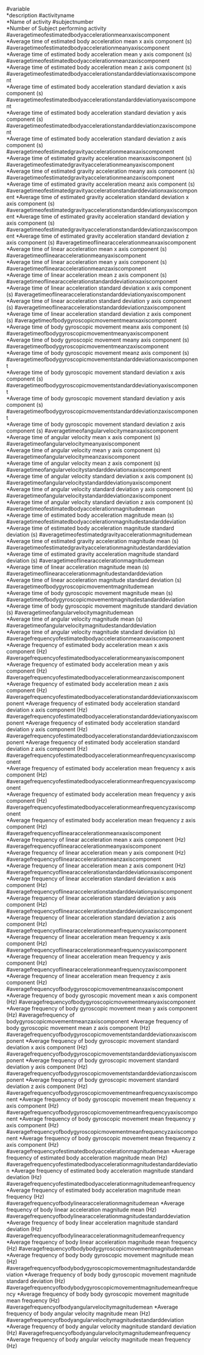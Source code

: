 #variable                                                                
*description
#activityname                                                            
*Name of activity
#subjectnumber                                                           
*Number of Subject performing activity
#averagetimeofestimatedbodyaccelerationmeanxaxiscomponent                
*Average time of estimated body acceleration mean x axis component (s)
#averagetimeofestimatedbodyaccelerationmeanyaxiscomponent                
*Average time of estimated body acceleration mean y axis component (s)
#averagetimeofestimatedbodyaccelerationmeanzaxiscomponent                
*Average time of estimated body acceleration mean z axis component (s)
#averagetimeofestimatedbodyaccelerationstandarddeviationxaxiscomponent   
*Average time of estimated body acceleration standard deviation x axis component (s)
#averagetimeofestimatedbodyaccelerationstandarddeviationyaxiscomponent   
*Average time of estimated body acceleration standard deviation y axis component (s)
#averagetimeofestimatedbodyaccelerationstandarddeviationzaxiscomponent   
*Average time of estimated body acceleration standard deviation z axis component (s)
#averagetimeofestimatedgravityaccelerationmeanxaxiscomponent             
*Average time of estimated gravity acceleration meanxaxiscomponent (s)
#averagetimeofestimatedgravityaccelerationmeanyaxiscomponent             
*Average time of estimated gravity acceleration meany axis component (s)
#averagetimeofestimatedgravityaccelerationmeanzaxiscomponent             
*Average time of estimated gravity acceleration meanz axis component (s)
#averagetimeofestimatedgravityaccelerationstandarddeviationxaxiscomponent 
*Average time of estimated gravity acceleration standard deviation x axis component (s)
#averagetimeofestimatedgravityaccelerationstandarddeviationyaxiscomponent 
*Average time of estimated gravity acceleration standard deviation y axis component (s)
#averagetimeofestimatedgravityaccelerationstandarddeviationzaxiscomponent 
*Average time of estimated gravity acceleration standard deviation z axis component (s)
#averagetimeoflinearaccelerationmeanxaxiscomponent                       
*Average time of linear acceleration mean x axis component (s)
#averagetimeoflinearaccelerationmeanyaxiscomponent                       
*Average  time of linear acceleration mean y axis component (s)
#averagetimeoflinearaccelerationmeanzaxiscomponent                       
*Average  time of linear acceleration mean z axis component (s)
#averagetimeoflinearaccelerationstandarddeviationxaxiscomponent          
*Average time of linear acceleration standard deviation x axis component (s)
#averagetimeoflinearaccelerationstandarddeviationyaxiscomponent          
*Average time of linear acceleration standard deviation y axis component (s)
#averagetimeoflinearaccelerationstandarddeviationzaxiscomponent          
*Average time of linear acceleration standard deviation z axis component (s)
#averagetimeofbodygyroscopicmovementmeanxaxiscomponent                   
*Average time of body gyroscopic movement meanx axis component (s)
#averagetimeofbodygyroscopicmovementmeanyaxiscomponent                   
*Average time of body gyroscopic movement meany axis component (s)
#averagetimeofbodygyroscopicmovementmeanzaxiscomponent                   
*Average time of body gyroscopic movement meanz axis component (s)
#averagetimeofbodygyroscopicmovementstandarddeviationxaxiscomponent      
*Average time of body gyroscopic movement standard deviation x axis component (s)
#averagetimeofbodygyroscopicmovementstandarddeviationyaxiscomponent      
*Average time of body gyroscopic movement standard deviation y axis component (s)
#averagetimeofbodygyroscopicmovementstandarddeviationzaxiscomponent      
*Average time of body gyroscopic movement standard deviation z axis component (s)
#averagetimeofangularvelocitymeanxaxiscomponent                          
*Average time of angular velocity mean x axis component (s)
#averagetimeofangularvelocitymeanyaxiscomponent                          
*Average time of angular velocity mean y axis component (s)
#averagetimeofangularvelocitymeanzaxiscomponent                          
*Average time of angular velocity mean z axis component (s)
#averagetimeofangularvelocitystandarddeviationxaxiscomponent             
*Average time of angular velocity standard deviation x axis component (s)
#averagetimeofangularvelocitystandarddeviationyaxiscomponent             
*Average time of angular velocity standard deviation y axis component (s)
#averagetimeofangularvelocitystandarddeviationzaxiscomponent             
*Average time of angular velocity standard deviation z axis component (s)
#averagetimeofestimatedbodyaccelerationmagnitudemean                     
*Average time of estimated body acceleration magnitude mean (s)
#averagetimeofestimatedbodyaccelerationmagnitudestandarddeviation        
*Average time of estimated body acceleration magnitude standard deviation  (s)
#averagetimeofestimatedgravityaccelerationmagnitudemean                  
*Average time of estimated gravity acceleration magnitude mean (s)
#averagetimeofestimatedgravityaccelerationmagnitudestandarddeviation     
*Average time of estimated gravity acceleration magnitude standard deviation  (s)
#averagetimeoflinearaccelerationmagnitudemean                            
*Average time of linear acceleration magnitude mean (s)
#averagetimeoflinearaccelerationmagnitudestandarddeviation               
*Average time of linear acceleration magnitude standard deviation  (s)
#averagetimeofbodygyroscopicmovementmagnitudemean                        
*Average time of body gyroscopic movement magnitude mean (s)
#averagetimeofbodygyroscopicmovementmagnitudestandarddeviation           
*Average time of body gyroscopic movement magnitude standard deviation  (s)
#averagetimeofangularvelocitymagnitudemean                               
*Average time of angular velocity magnitude mean (s)
#averagetimeofangularvelocitymagnitudestandarddeviation                  
*Average time of angular velocity magnitude standard deviation  (s)
#averagefrequencyofestimatedbodyaccelerationmeanxaxiscomponent           
*Average frequency of  estimated body acceleration mean x axis component (Hz)
#averagefrequencyofestimatedbodyaccelerationmeanyaxiscomponent           
*Average frequency of  estimated body acceleration mean y axis component (Hz)
#averagefrequencyofestimatedbodyaccelerationmeanzaxiscomponent           
*Average frequency of  estimated body acceleration mean z axis component (Hz)
#averagefrequencyofestimatedbodyaccelerationstandarddeviationxaxiscomponent 
*Average frequency of estimated body acceleration standard deviation x axis component (Hz)
#averagefrequencyofestimatedbodyaccelerationstandarddeviationyaxiscomponent 
*Average frequency of estimated body acceleration standard deviation y axis component (Hz)
#averagefrequencyofestimatedbodyaccelerationstandarddeviationzaxiscomponent 
*Average frequency of estimated body acceleration standard deviation z axis component (Hz)
#averagefrequencyofestimatedbodyaccelerationmeanfrequencyxaxiscomponent  
*Average frequency of estimated body acceleration mean frequency x axis component (Hz)
#averagefrequencyofestimatedbodyaccelerationmeanfrequencyyaxiscomponent  
*Average frequency of estimated body acceleration mean frequency y axis component (Hz)
#averagefrequencyofestimatedbodyaccelerationmeanfrequencyzaxiscomponent  
*Average frequency of estimated body acceleration mean frequency z axis component (Hz)
#averagefrequencyoflinearaccelerationmeanxaxiscomponent                  
*Average frequency of linear acceleration mean x axis component (Hz)
#averagefrequencyoflinearaccelerationmeanyaxiscomponent                  
*Average frequency of linear acceleration mean y axis component (Hz)
#averagefrequencyoflinearaccelerationmeanzaxiscomponent                  
*Average frequency of linear acceleration mean z axis component (Hz)
#averagefrequencyoflinearaccelerationstandarddeviationxaxiscomponent     
*Average frequency of linear acceleration standard deviation x axis component (Hz)
#averagefrequencyoflinearaccelerationstandarddeviationyaxiscomponent     
*Average frequency of linear acceleration standard deviation y axis component (Hz)
#averagefrequencyoflinearaccelerationstandarddeviationzaxiscomponent     
*Average frequency of linear acceleration standard deviation z axis component (Hz)
#averagefrequencyoflinearaccelerationmeanfrequencyxaxiscomponent         
*Average frequency of linear acceleration mean frequency x axis component (Hz)
#averagefrequencyoflinearaccelerationmeanfrequencyyaxiscomponent         
*Average frequency of linear acceleration mean frequency y axis component (Hz)
#averagefrequencyoflinearaccelerationmeanfrequencyzaxiscomponent         
*Average frequency of linear acceleration mean frequency z axis component (Hz)
#averagefrequencyofbodygyroscopicmovementmeanxaxiscomponent              
*Average frequency of body gyroscopic movement mean x axis component (Hz)
#averagefrequencyofbodygyroscopicmovementmeanyaxiscomponent              
*Average frequency of  body gyroscopic movement mean y axis component (Hz)
#averagefrequency of bodygyroscopicmovementmeanzaxiscomponent 
*Average frequency of  body gyroscopic movement mean z axis component (Hz)
#averagefrequencyofbodygyroscopicmovementstandarddeviationxaxiscomponent 
*Average frequency of  body gyroscopic movement standard deviation x axis component (Hz)
#averagefrequencyofbodygyroscopicmovementstandarddeviationyaxiscomponent 
*Average frequency of  body gyroscopic movement standard deviation y axis component (Hz)
#averagefrequencyofbodygyroscopicmovementstandarddeviationzaxiscomponent 
*Average frequency of  body gyroscopic movement standard deviation z axis component (Hz)
#averagefrequencyofbodygyroscopicmovementmeanfrequencyxaxiscomponent 
*Average frequency of  body gyroscopic movement mean frequency x axis component (Hz)
#averagefrequencyofbodygyroscopicmovementmeanfrequencyyaxiscomponent 
*Average frequency of body gyroscopic movement mean frequency y axis component (Hz)
#averagefrequencyofbodygyroscopicmovementmeanfrequencyzaxiscomponent 
*Average frequency of body gyroscopic movement mean frequency z axis component (Hz)
#averagefrequencyofestimatedbodyaccelerationmagnitudemean 
*Average frequency of estimated body acceleration magnitude mean (Hz)
#averagefrequencyofestimatedbodyaccelerationmagnitudestandarddeviation 
*Average frequency of estimated body acceleration magnitude standard deviation  (Hz)
#averagefrequencyofestimatedbodyaccelerationmagnitudemeanfrequency 
*Average frequency of estimated body acceleration magnitude mean frequency (Hz)
#averagefrequencyofbodylinearaccelerationmagnitudemean 
*Average frequency of body linear acceleration magnitude mean (Hz)
#averagefrequencyofbodylinearaccelerationmagnitudestandarddeviation 
*Average frequency of body linear acceleration magnitude standard deviation  (Hz)
#averagefrequencyofbodylinearaccelerationmagnitudemeanfrequency 
*Average frequency of body linear acceleration magnitude mean frequency (Hz)
#averagefrequencyofbodybodygyroscopicmovementmagnitudemean 
*Average frequency of body body gyroscopic movement magnitude mean (Hz)
#averagefrequencyofbodybodygyroscopicmovementmagnitudestandarddeviation 
*Average frequency of body body gyroscopic movement magnitude standard deviation  (Hz)
#averagefrequencyofbodybodygyroscopicmovementmagnitudemeanfrequency 
*Average frequency of body body gyroscopic movement magnitude mean frequency (Hz)
#averagefrequencyofbodyangularvelocitymagnitudemean 
*Average frequency of body angular velocity magnitude mean (Hz)
#averagefrequencyofbodyangularvelocitymagnitudestandarddeviation 
*Average frequency of body angular velocity magnitude standard deviation  (Hz)
#averagefrequencyofbodyangularvelocitymagnitudemeanfrequency 
*Average frequency of body angular velocity magnitude mean frequency (Hz)
